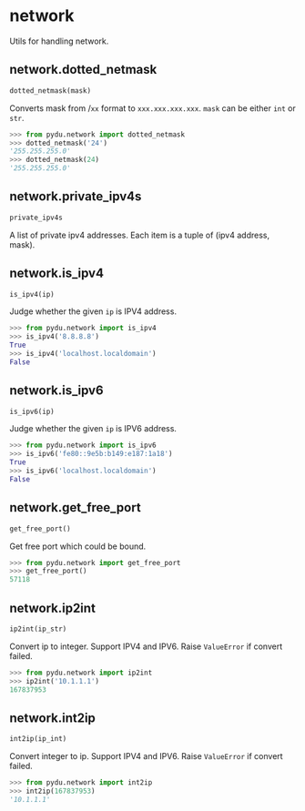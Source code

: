 # network

Utils for handling network.

## network.dotted_netmask
```python
dotted_netmask(mask)
```

Converts mask from /`xx` format to `xxx.xxx.xxx.xxx`.
`mask` can be either `int` or `str`.

```python
>>> from pydu.network import dotted_netmask
>>> dotted_netmask('24')
'255.255.255.0'
>>> dotted_netmask(24)
'255.255.255.0'
```


## network.private_ipv4s

```python
private_ipv4s
```

A list of private ipv4 addresses. Each item is a tuple of
(ipv4 address, mask).

## network.is_ipv4
```python
is_ipv4(ip)
```

Judge whether the given `ip` is IPV4 address.

```python
>>> from pydu.network import is_ipv4
>>> is_ipv4('8.8.8.8')
True
>>> is_ipv4('localhost.localdomain')
False
```


## network.is_ipv6
```python
is_ipv6(ip)
```

Judge whether the given `ip` is IPV6 address.

```python
>>> from pydu.network import is_ipv6
>>> is_ipv6('fe80::9e5b:b149:e187:1a18')
True
>>> is_ipv6('localhost.localdomain')
False
```


## network.get_free_port
```python
get_free_port()
```

Get free port which could be bound.

```python
>>> from pydu.network import get_free_port
>>> get_free_port()
57118
```


## network.ip2int
```python
ip2int(ip_str)
```

Convert ip to integer. Support IPV4 and IPV6.
Raise `ValueError` if convert failed.

```python
>>> from pydu.network import ip2int
>>> ip2int('10.1.1.1')
167837953
```


## network.int2ip
```python
int2ip(ip_int)
```

Convert integer to ip. Support IPV4 and IPV6.
Raise `ValueError` if convert failed.

```python
>>> from pydu.network import int2ip
>>> int2ip(167837953)
'10.1.1.1'
```


